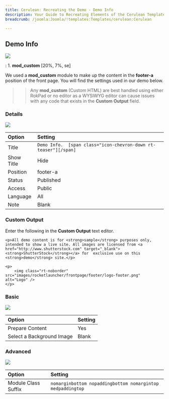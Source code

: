 ```yaml
---
title: Cerulean: Recreating the Demo - Demo Info
description: Your Guide to Recreating Elements of the Cerulean Template for Joomla
breadcrumb: /joomla:Joomla/!templates:Templates/cerulean:Cerulean

---
```


Demo Info
-----
![][demo]

:   1. **mod_custom** [20%, 7%, se]

We used a **mod_custom** module to make up the content in the **footer-a** position of the front page. You will find the settings used in our demo below.

>> Any **mod_custom** (Custom HTML) are best handled using either RokPad or no editor as a WYSIWYG editor can cause issues with any code that exists in the **Custom Output** field.

### Details
![][demo2]

| Option     | Setting                                                         |  
| :--------- | :-------------------------------------------------------------- |  
| Title      | `Demo Info.  [span class="icon-chevron-down rt-teaser"][/span]` |  
| Show Title | Hide                                                            |  
| Position   | footer-a                                                        |  
| Status     | Published                                                       |  
| Access     | Public                                                          |  
| Language   | All                                                             |  
| Note       | Blank                                                           |  

### Custom Output
Enter the following in the **Custom Output** text editor.

~~~
<p>All demo content is for <strong>sample</strong> purposes only, intended to show a live site. All images are licensed from <a href="http://www.shutterstock.com" target="_blank"><strong>ShutterStock</strong></a> for  exclusive use on this <strong>demo</strong> site.</p>

<p>
    <img class="rt-noborder" src="images/rocketlauncher/frontpage/footer/logo-footer.png" alt="Logo" />
</p>
~~~

### Basic
![][demo3]

| Option                    | Setting |  
| :------------------------ | :------ |  
| Prepare Content           | Yes     |  
| Select a Background Image | Blank   |

### Advanced
![][demo4]

| Option              | Setting                                                    |  
| :------------------ | :--------------------------------------------------------- |  
| Module Class Suffix | `nomarginbottom nopaddingbottom nomargintop medpaddingtop` |  

[demo]: assets/demo_9.jpeg
[demo2]: assets/info_1.jpeg
[demo3]: assets/info_2.jpeg
[demo4]: assets/info_3.jpeg
